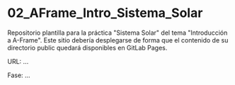 # 02_AFrame_Intro_Sistema_Solar

Repositorio plantilla para la práctica "Sistema Solar" del tema "Introducción a A-Frame". Este sitio debería desplegarse de forma que el contenido de su directorio public quedará disponibles en GitLab Pages.

URL: ...

Fase: ...
